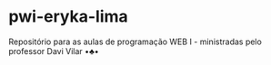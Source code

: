 # pwi-eryka-lima
Repositório para as aulas de programação WEB I - ministradas pelo professor Davi Vilar •♣•

